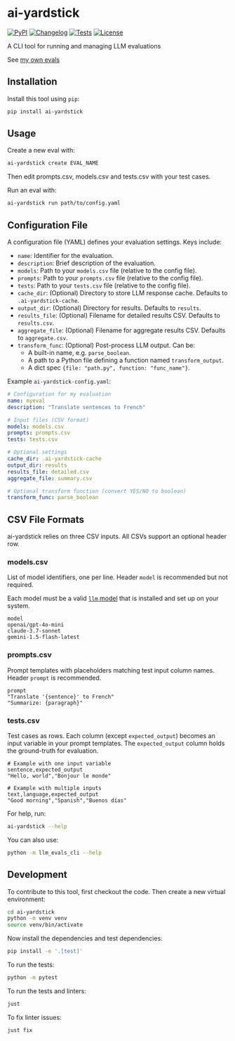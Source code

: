 # ai-yardstick

[![PyPI](https://img.shields.io/pypi/v/ai-yardstick.svg)](https://pypi.org/project/ai-yardstick/)
[![Changelog](https://img.shields.io/github/v/release/kevinschaul/ai-yardstick?include_prereleases&label=changelog)](https://github.com/kevinschaul/ai-yardstick/releases)
[![Tests](https://github.com/kevinschaul/ai-yardstick/actions/workflows/test.yml/badge.svg)](https://github.com/kevinschaul/ai-yardstick/actions/workflows/test.yml)
[![License](https://img.shields.io/badge/license-MIT-blue.svg)](https://github.com/kevinschaul/ai-yardstick/blob/master/LICENSE)

A CLI tool for running and managing LLM evaluations

See [my own evals](https://github.com/kevinschaul/llm-evals/)

## Installation

Install this tool using `pip`:
```bash
pip install ai-yardstick
```
## Usage

Create a new eval with:
```bash
ai-yardstick create EVAL_NAME
```

Then edit prompts.csv, models.csv and tests.csv with your test cases.

Run an eval with:
```bash
ai-yardstick run path/to/config.yaml
```

## Configuration File

A configuration file (YAML) defines your evaluation settings. Keys include:

- `name`: Identifier for the evaluation.
- `description`: Brief description of the evaluation.
- `models`: Path to your `models.csv` file (relative to the config file).
- `prompts`: Path to your `prompts.csv` file (relative to the config file).
- `tests`: Path to your `tests.csv` file (relative to the config file).
- `cache_dir`: (Optional) Directory to store LLM response cache. Defaults to `.ai-yardstick-cache`.
- `output_dir`: (Optional) Directory for results. Defaults to `results`.
- `results_file`: (Optional) Filename for detailed results CSV. Defaults to `results.csv`.
- `aggregate_file`: (Optional) Filename for aggregate results CSV. Defaults to `aggregate.csv`.
- `transform_func`: (Optional) Post-process LLM output. Can be:
  - A built-in name, e.g. `parse_boolean`.
  - A path to a Python file defining a function named `transform_output`.
  - A dict spec `{file: "path.py", function: "func_name"}`.

Example `ai-yardstick-config.yaml`:
```yaml
# Configuration for my evaluation
name: myeval
description: "Translate sentences to French"

# Input files (CSV format)
models: models.csv
prompts: prompts.csv
tests: tests.csv

# Optional settings
cache_dir: .ai-yardstick-cache
output_dir: results
results_file: detailed.csv
aggregate_file: summary.csv

# Optional transform function (convert YES/NO to boolean)
transform_func: parse_boolean
```

## CSV File Formats

ai-yardstick relies on three CSV inputs. All CSVs support an optional header row.

### models.csv
List of model identifiers, one per line. Header `model` is recommended but not required.

Each model must be a valid [`llm` model](https://llm.datasette.io/) that is installed and set up on your system.
```csv
model
openai/gpt-4o-mini
claude-3.7-sonnet
gemini-1.5-flash-latest
```

### prompts.csv
Prompt templates with placeholders matching test input column names. Header `prompt` is recommended.
```csv
prompt
"Translate '{sentence}' to French"
"Summarize: {paragraph}"
```

### tests.csv
Test cases as rows. Each column (except `expected_output`) becomes an input variable in your prompt templates.
The `expected_output` column holds the ground-truth for evaluation.
```csv
# Example with one input variable
sentence,expected_output
"Hello, world","Bonjour le monde"

# Example with multiple inputs
text,language,expected_output
"Good morning","Spanish","Buenos días"
```

For help, run:
```bash
ai-yardstick --help
```
You can also use:
```bash
python -m llm_evals_cli --help
```
## Development

To contribute to this tool, first checkout the code. Then create a new virtual environment:
```bash
cd ai-yardstick
python -m venv venv
source venv/bin/activate
```
Now install the dependencies and test dependencies:
```bash
pip install -e '.[test]'
```
To run the tests:
```bash
python -m pytest
```
To run the tests and linters:
```bash
just
```
To fix linter issues:
```bash
just fix
```

